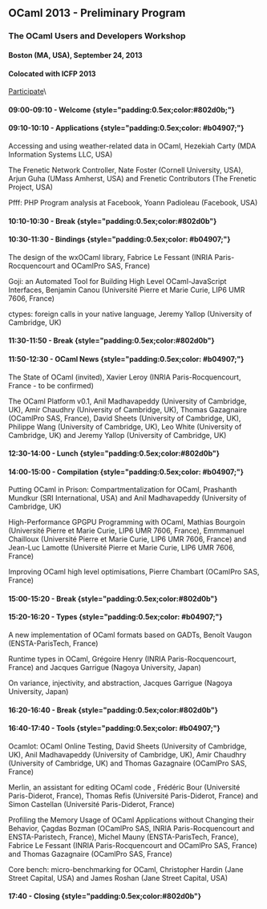OCaml 2013 - Preliminary Program
--------------------------------

### The OCaml Users and Developers Workshop

#### Boston (MA, USA), September 24, 2013

#### Colocated with ICFP 2013

[Participate](http://icfpconference.org/icfp2013/)\

#### 09:00-09:10 - Welcome {style="padding:0.5ex;color:#802d0b;"}

#### 09:10-10:10 - Applications {style="padding:0.5ex;color: #b04907;"}

Accessing and using weather-related data in OCaml, Hezekiah Carty (MDA
Information Systems LLC, USA)

The Frenetic Network Controller, Nate Foster (Cornell University, USA),
Arjun Guha (UMass Amherst, USA) and Frenetic Contributors (The Frenetic
Project, USA)

Pfff: PHP Program analysis at Facebook, Yoann Padioleau (Facebook, USA)

#### 10:10-10:30 - Break {style="padding:0.5ex;color:#802d0b"}

#### 10:30-11:30 - Bindings {style="padding:0.5ex;color: #b04907;"}

The design of the wxOCaml library, Fabrice Le Fessant (INRIA
Paris-Rocquencourt and OCamlPro SAS, France)

Goji: an Automated Tool for Building High Level OCaml-JavaScript
Interfaces, Benjamin Canou (Université Pierre et Marie Curie, LIP6 UMR
7606, France)

ctypes: foreign calls in your native language, Jeremy Yallop (University
of Cambridge, UK)

#### 11:30-11:50 - Break {style="padding:0.5ex;color:#802d0b"}

#### 11:50-12:30 - OCaml News {style="padding:0.5ex;color: #b04907;"}

The State of OCaml (invited), Xavier Leroy (INRIA Paris-Rocquencourt,
France - to be confirmed)

The OCaml Platform v0.1, Anil Madhavapeddy (University of Cambridge,
UK), Amir Chaudhry (University of Cambridge, UK), Thomas Gazagnaire
(OCamlPro SAS, France), David Sheets (University of Cambridge, UK),
Philippe Wang (University of Cambridge, UK), Leo White (University of
Cambridge, UK) and Jeremy Yallop (University of Cambridge, UK)

#### 12:30-14:00 - Lunch {style="padding:0.5ex;color:#802d0b"}

#### 14:00-15:00 - Compilation {style="padding:0.5ex;color: #b04907;"}

Putting OCaml in Prison: Compartmentalization for OCaml, Prashanth
Mundkur (SRI International, USA) and Anil Madhavapeddy (University of
Cambridge, UK)

High-Performance GPGPU Programming with OCaml, Mathias Bourgoin
(Université Pierre et Marie Curie, LIP6 UMR 7606, France), Emmmanuel
Chailloux (Université Pierre et Marie Curie, LIP6 UMR 7606, France) and
Jean-Luc Lamotte (Université Pierre et Marie Curie, LIP6 UMR 7606,
France)

Improving OCaml high level optimisations, Pierre Chambart (OCamlPro SAS,
France)

#### 15:00-15:20 - Break {style="padding:0.5ex;color:#802d0b"}

#### 15:20-16:20 - Types {style="padding:0.5ex;color: #b04907;"}

A new implementation of OCaml formats based on GADTs, Benoît Vaugon
(ENSTA-ParisTech, France)

Runtime types in OCaml, Grégoire Henry (INRIA Paris-Rocquencourt,
France) and Jacques Garrigue (Nagoya University, Japan)

On variance, injectivity, and abstraction, Jacques Garrigue (Nagoya
University, Japan)

#### 16:20-16:40 - Break {style="padding:0.5ex;color:#802d0b"}

#### 16:40-17:40 - Tools {style="padding:0.5ex;color: #b04907;"}

Ocamlot: OCaml Online Testing, David Sheets (University of Cambridge,
UK), Anil Madhavapeddy (University of Cambridge, UK), Amir Chaudhry
(University of Cambridge, UK) and Thomas Gazagnaire (OCamlPro SAS,
France)

Merlin, an assistant for editing OCaml code , Frédéric Bour (Université
Paris-Diderot, France), Thomas Refis (Université Paris-Diderot, France)
and Simon Castellan (Université Paris-Diderot, France)

Profiling the Memory Usage of OCaml Applications without Changing their
Behavior, Çagdas Bozman (OCamlPro SAS, INRIA Paris-Rocquencourt and
ENSTA-Paristech, France), Michel Mauny (ENSTA-ParisTech, France),
Fabrice Le Fessant (INRIA Paris-Rocquencourt and OCamlPro SAS, France)
and Thomas Gazagnaire (OCamlPro SAS, France)

Core bench: micro-benchmarking for OCaml, Christopher Hardin (Jane
Street Capital, USA) and James Roshan (Jane Street Capital, USA)

#### 17:40 - Closing {style="padding:0.5ex;color:#802d0b"}
